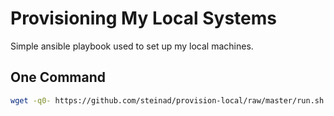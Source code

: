# Provisioning My Local Systems

Simple ansible playbook used to set up my local machines.

## One Command
```bash
wget -q0- https://github.com/steinad/provision-local/raw/master/run.sh | bash
```
